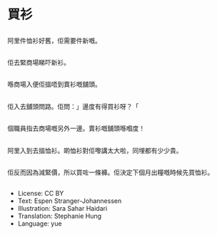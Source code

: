 # 買衫

##
阿里件恤衫好舊，佢需要件新嘅。

##
佢去緊商場睇吓新衫。

##
喺商場入便佢搵唔到賣衫嘅舖頭。

##
佢入去舖頭問路。佢問：」邊度有得買衫呀？「

##
個職員指去商場嘅另外一邊。賣衫嘅舖頭喺嗰度！

##
阿里入到去搵恤衫。啲恤衫對佢嚟講太大啦，同埋都有少少貴。

##
佢反而因為減緊價，所以買咗一條褲。佢決定下個月出糧嘅時候先買恤衫。

##
* License: CC BY
* Text: Espen Stranger-Johannessen
* Illustration: Sara Sahar Haidari
* Translation: Stephanie Hung
* Language: yue
